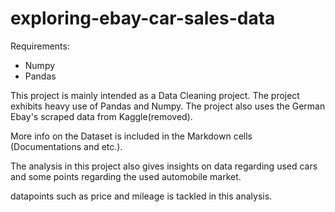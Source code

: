 # exploring-ebay-car-sales-data

Requirements:
- Numpy
- Pandas

This project is mainly intended as a Data Cleaning project. The project exhibits heavy use of Pandas and Numpy. 
The project also uses the German Ebay's scraped data from Kaggle(removed).

More info on the Dataset is included in the Markdown cells (Documentations and etc.). 

The analysis in this project also gives insights
on data regarding used cars and some points regarding the used automobile market. 

datapoints such as price and mileage is tackled in this analysis.
